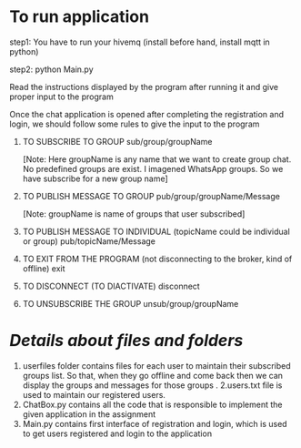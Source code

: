 # To run  application

step1: You have to run your hivemq (install before hand, install mqtt in python) 

step2: python Main.py


 Read the instructions displayed by the program after running it and give proper input to the program
 
 
Once the chat application is opened after completing the registration and login, we should follow some rules to give the input to the program


1. TO SUBSCRIBE TO GROUP
   sub/group/groupName
   
   [Note: Here groupName is any name that we want to create group chat. No predefined groups are exist. I imagened WhatsApp
   groups. So we have subscribe for a new group name]
   
   
2. TO PUBLISH MESSAGE TO GROUP
   pub/group/groupName/Message
   
   [Note: groupName is name of groups that user subscribed]
   
3. TO PUBLISH MESSAGE TO INDIVIDUAL (topicName could be individual or group)
   pub/topicName/Message
   
4. TO  EXIT FROM THE PROGRAM (not disconnecting to the broker, kind of offline)
   exit


5. TO DISCONNECT (TO DIACTIVATE)
   disconnect
   
6. TO UNSUBSCRIBE THE GROUP
   unsub/group/groupName


# *Details about files and folders*
1. userfiles folder contains files for each user to maintain their subscribed groups list. So that, when they go offline and come back then we can display the groups and messages for those groups .
2.users.txt file is used to maintain our registered users. 
3. ChatBox.py contains all the code that is responsible to implement the given application in the assignment
4. Main.py contains first interface of registration and login, which is used to get users registered and login to the application
   
  
